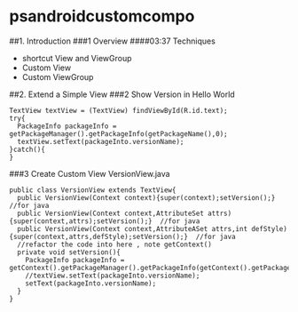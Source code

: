 # psandroidcustomcompo
##1. Introduction
###1 Overview
####03:37
Techniques
- shortcut View and ViewGroup
- Custom View
- Custom ViewGroup



##2. Extend a Simple View
###2 Show Version in Hello World
```
TextView textView = (TextView) findViewById(R.id.text);
try{
  PackageInfo packageInfo = getPackageManager().getPackageInfo(getPackageName(),0);
  textView.setText(packageInto.versionName);
}catch(){
}
```


###3 Create Custom View
VersionView.java
```
public class VersionView extends TextView{
  public VersionView(Context context){super(context);setVersion();}  //for java
  public VersionView(Context context,AttributeSet attrs){super(context,attrs);setVersion();}  //for java
  public VersionView(Context context,AttributeASet attrs,int defStyle){super(context,attrs,defStyle);setVersion();}  //for java
  //refactor the code into here , note getContext()
  private void setVersion(){
    PackageInfo packageInfo = getContext().getPackageManager().getPackageInfo(getContext().getPackageName(),0);
    //textView.setText(packageInto.versionName);
    setText(packageInto.versionName);
  }
}
```
